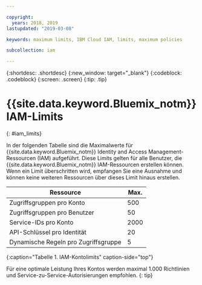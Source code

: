 ```yaml
---

copyright:
  years: 2018, 2019
lastupdated: "2019-03-08"

keywords: maximum limits, IBM Cloud IAM, limits, maximum policies

subcollection: iam

---
```



{:shortdesc: .shortdesc}
{:new_window: target="_blank"}
{:codeblock: .codeblock}
{:screen: .screen}
{:tip: .tip}

# {{site.data.keyword.Bluemix_notm}} IAM-Limits
{: #iam_limits}

In der folgenden Tabelle sind die Maximalwerte für {{site.data.keyword.Bluemix_notm}} Identity and Access Management-Ressourcen (IAM) aufgeführt. Diese Limits gelten für alle Benutzer, die {{site.data.keyword.Bluemix_notm}} IAM-Ressourcen erstellen können. Wenn ein Limit überschritten wird, empfangen Sie eine Ausnahme und können keine weiteren Ressourcen über dieses Limit hinaus erstellen.

| Ressource | Max. |
|----------|---------|
| Zugriffsgruppen pro Konto | 500 |
| Zugriffsgruppen pro Benutzer | 50 |
| Service-IDs pro Konto | 2000 |
| API-Schlüssel pro Identität | 20 |
| Dynamische Regeln pro Zugriffsgruppe | 5 |
{:caption="Tabelle 1. IAM-Kontolimits" caption-side="top"}

Für eine optimale Leistung Ihres Kontos werden maximal 1.000 Richtlinien und Service-zu-Service-Autorisierungen empfohlen.
{: tip}
